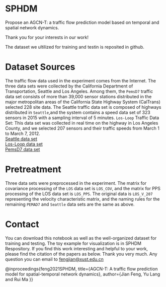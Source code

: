 SPHDM
===
Propose an AGCN-T: a traffic flow prediction model based on temporal and spatial network dynamics.

Thank you for your interests in our work!

The dataset we ultilized for training and testin is reposited in github.

Dataset Sources
===
The traffic flow data used in the experiment comes from the Internet. The three data sets were collected by the California Department of Transportation, Seattle and Los Angeles. Among them, the ```PemsD7``` traffic data set consists of more than 39,000 sensor stations distributed in the major metropolitan areas of the California State Highway System (CalTrans) selected 228 site data. The Seattle traffic data set is composed of highways distributed in ```Seattle```,and  the system contains a speed data set of 323 sensors in 2015 with a sampling interval of 5 minutes. ```Los-Loop``` Traffic Data Set: This data set was collected in real time on the highway in Los Angeles County, and we selected 207 sensors and their traffic speeds from March 1 to March 7, 2012.
<BR>[Seattle data set](https://github.com/I-am-YuLang/Seattle-Loop-Data)
<BR>[Los-Loop data set](https://github.com/I-am-YuLang/T-GCN/tree/master/data)
<BR>[PemsD7 data set](https://github.com/I-am-YuLang/STGCN/tree/master/datasets)

Pretreatment
===
Three data sets were preprocessed in the experiment. The matrix for covariance processing of the ```LOS``` data set is ```LOS_COV```, and the matrix for PPS processing of the LOS data set is ```LOS_PPS```. The original data is ```LOS_V_207``` representing the velocity characteristic matrix, and the naming rules for the remaining ```PEMAD7``` and ```Seattle``` data sets are the same as above.

Contact
===
You can download this notebook as well as the well-organized dataset for training and testing. The toy example for visualization is in SPHDM Respository. If you find this work interesting and helpful to your work, please find the citation of the papers as below. Thank you very much. Any question you can email to fengjian@xust.edu.cn

@inproceedings{feng2021SPHDM, title={AGCN-T: A traffic flow prediction model for spatial-temporal network dynamics}, author={Jian Feng, Yu Lang and Rui Ma }}
